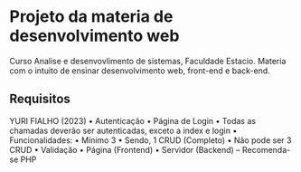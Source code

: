 # Projeto da materia  de desenvolvimento web
Curso Analise e desenvovlimento de sistemas, Faculdade Estacio.
Materia com o intuito de ensinar desenvolvimento web, front-end e back-end.

## Requisitos
YURI FIALHO (2023)
• Autenticação
• Página de Login
• Todas as chamadas deverão ser
autenticadas, exceto a index e login
• Funcionalidades:
• Mínimo 3
• Sendo, 1 CRUD (Completo)
• Não pode ser 3 CRUD
• Validação
• Página (Frontend)
• Servidor (Backend) – Recomenda-se PHP
